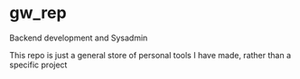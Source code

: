 # gw_rep
Backend development and Sysadmin

This repo is just a general store of personal tools I have made, rather than a specific project 
